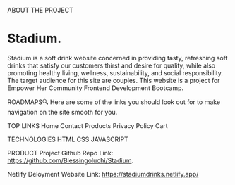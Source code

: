 ABOUT THE PROJECT
# Stadium.
Stadium is a soft drink website concerned in providing tasty, refreshing soft drinks that satisfy our customers thirst and desire for quality, while also promoting healthy living, wellness, sustainability, and social responsibility. The target audience for this site are couples.
This website is a project for Empower Her Community Frontend Development Bootcamp.

ROADMAPS🔍
Here are some of the links you should look out for to make navigation on the site smooth for you.

TOP LINKS 
Home
Contact
Products 
Privacy Policy
Cart

TECHNOLOGIES
HTML
CSS
JAVASCRIPT 

PRODUCT
Project Github Repo Link: https://github.com/Blessingoluchi/Stadium.

Netlify Deloyment Website Link: https://stadiumdrinks.netlify.app/
